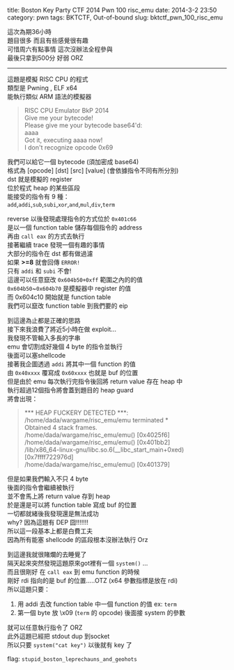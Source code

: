 title: Boston Key Party CTF 2014 Pwn 100 risc_emu 
date: 2014-3-2 23:50 
category: pwn
tags: BKTCTF, Out-of-bound
slug: bktctf_pwn_100_risc_emu

這次為期36小時  
題目很多 而且有些感覺很有趣  
可惜周六有點事情 這次沒辦法全程參與  
最後只拿到500分 好弱 ORZ  
* * *

這題是模擬 RISC CPU 的程式  
類型是 Pwning , ELF x64  
能執行類似 ARM 語法的模擬器  
> RISC CPU Emulator BkP 2014  
> Give me your bytecode!  
> Please give me your bytecode base64'd:  
> aaaa  
> Got it, executing aaaa now!  
> I don't recognize opcode 0x69  

我們可以給它一個 bytecode (須加密成 base64)  
格式為 \[opcode\] \[dst\] \[src\] \[value\] (會依據指令不同有所分別)  
dst 就是模擬的 register  
位於程式 heap 的某些區段  
能接受的指令有 9 種：  
`add`,`addi`,`sub`,`subi`,`xor`,`and`,`mul`,`div`,`term`  

reverse 以後發現處理指令的方式位於 `0x401c66`  
是以一個 function table 儲存每個指令的 address  
再由 `call eax` 的方式去執行  
接著繼續 trace 發現一個有趣的事情  
大部分的指令在 dst 都有做過濾  
如果 **>=8** 就會回傳 `ERROR!`  
只有 `addi` 和 `subi` 不會!  
這邊可以任意竄改 `0x604b50+0xff` 範圍之內的的值  
`0x604b50`~`0x604b70` 是模擬器中 register 的值  
而 0x604c10 開始就是 function table  
我們可以竄改 function table 到我們要的 eip  

到這邊為止都是正確的思路  
接下來我浪費了將近5小時在做 exploit...  
我發現不管輸入多長的字串  
emu 會切割成好幾個 4 byte 的指令並執行  
後面可以塞shellcode  
接著我企圖透過 `addi` 將其中一個 function 的值  
由 `0x40xxxx` 覆寫成 `0x60xxxx` 也就是 buf 的位置  
但是由於 emu 每次執行完指令後回將 return value 存在 heap 中  
執行超過12個指令將會蓋到題目的 heap guard  
將會出現：
> \*\*\* HEAP FUCKERY DETECTED \*\*\*: /home/dada/wargame/risc\_emu/emu terminated \*  
> Obtained 4 stack frames.  
> /home/dada/wargame/risc\_emu/emu() [0x4025f6]  
> /home/dada/wargame/risc\_emu/emu() [0x401bb2]  
> /lib/x86\_64-linux-gnu/libc.so.6(\_\_libc\_start\_main+0xed) [0x7ffff722976d]  
> /home/dada/wargame/risc\_emu/emu() [0x401379]  

但是如果我們輸入不只 4 byte  
後面的指令會繼續被執行  
並不會馬上將 return value 存到 heap  
於是還是可以將 function table 寫成 buf 的位置  
一切都就緒後我發現還是無法成功  
why? 因為這題有 DEP 囧!!!!!!!  
所以這一段基本上都是白費工夫  
因為所有能塞 shellcode 的區段根本沒辦法執行 Orz  

到這邊我就很賭爛的去睡覺了  
隔天起來突然發現這題原來got裡有一個 `system()` ...  
而且很剛好 在 `call eax` 到 emu function 的時候  
剛好 rdi 指向的是 buf 的位置.....OTZ (x64 參數指標是放在 rdi)  
所以這題只要：  

1. 用 addi 去改 function table 中一個 function 的值 ex: `term`
2. 第一個 byte 放 \x09 (`term` 的 opcode) 後面接 system 的參數

就可以任意執行指令了 ORZ  
此外這題已經把 stdout dup 到socket  
所以只要 `system("cat key")` 以後就有 key 了  

flag: `stupid_boston_leprechauns_and_geohots`  
